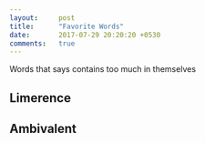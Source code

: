 ```yaml
---
layout:     post
title:      "Favorite Words"
date:       2017-07-29 20:20:20 +0530
comments:   true
---
```


Words that says contains too much in themselves

## Limerence

## Ambivalent

##